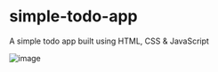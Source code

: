 # simple-todo-app
A simple todo app built using HTML, CSS &amp; JavaScript

![image](https://user-images.githubusercontent.com/65973895/129024210-41c59948-5196-4ce6-93b3-818543a9d1b8.png)

